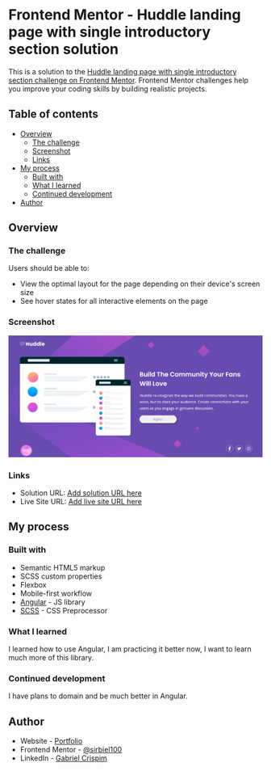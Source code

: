# Frontend Mentor - Huddle landing page with single introductory section solution

This is a solution to the [Huddle landing page with single introductory section challenge on Frontend Mentor](https://www.frontendmentor.io/challenges/huddle-landing-page-with-a-single-introductory-section-B_2Wvxgi0). Frontend Mentor challenges help you improve your coding skills by building realistic projects. 

## Table of contents

- [Overview](#overview)
  - [The challenge](#the-challenge)
  - [Screenshot](#screenshot)
  - [Links](#links)
- [My process](#my-process)
  - [Built with](#built-with)
  - [What I learned](#what-i-learned)
  - [Continued development](#continued-development)
- [Author](#author)

## Overview

### The challenge

Users should be able to:

- View the optimal layout for the page depending on their device's screen size
- See hover states for all interactive elements on the page

### Screenshot

![](/public/huddle-preview.png)

### Links

- Solution URL: [Add solution URL here](https://your-solution-url.com)
- Live Site URL: [Add live site URL here](https://your-live-site-url.com)

## My process

### Built with

- Semantic HTML5 markup
- SCSS custom properties
- Flexbox
- Mobile-first workflow
- [Angular](https://angular.dev/) - JS library
- [SCSS](https://sass-lang.com/) - CSS Preprocessor

### What I learned

I learned how to use Angular, I am practicing it better now, I want to learn much more of this library.

### Continued development

I have plans to domain and be much better in Angular.

## Author

- Website - [Portfolio](https://gabriel-crispim-portfolio-sirbiel100.vercel.app/)
- Frontend Mentor - [@sirbiel100](https://www.frontendmentor.io/profile/sirbiel100)
- LinkedIn - [Gabriel Crispim](https://www.linkedin.com/in/gabrielrcrispim/)
